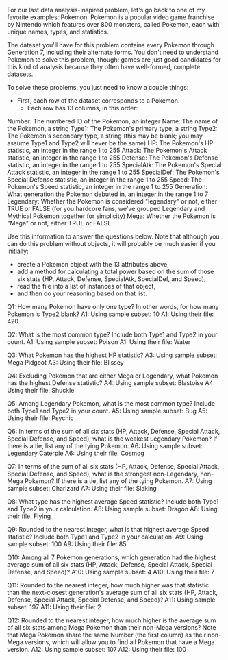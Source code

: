 For our last data analysis-inspired problem, let's go back to one of my favorite examples: Pokemon. Pokemon is a popular video game franchise by Nintendo which features over 800 monsters, called Pokemon, each with unique names, types, and statistics.

The dataset you'll have for this problem contains every Pokemon through Generation 7, including their alternate forms. You don't need to understand Pokemon to solve this problem, though: games are just good candidates for this kind of analysis because they often have well-formed, complete datasets.

To solve these problems, you just need to know a couple things: 
-   First, each row of the dataset corresponds to a Pokemon. 
    -   Each row has 13 columns, in this order:

Number: The numbered ID of the Pokemon, an integer
Name: The name of the Pokemon, a string
Type1: The Pokemon's primary type, a string
Type2: The Pokemon's secondary type, a string (this may be blank; you may assume Type1 and Type2 will never be the same)
HP: The Pokemon's HP statistic, an integer in the range 1 to 255
Attack: The Pokemon's Attack statistic, an integer in the range 1 to 255
Defense: The Pokemon's Defense statistic, an integer in the range 1 to 255
SpecialAtk: The Pokemon's Special Attack statistic, an integer in the range 1 to 255
SpecialDef: The Pokemon's Special Defense statistic, an integer in the range 1 to 255
Speed: The Pokemon's Speed statistic, an integer in the range 1 to 255
Generation: What generation the Pokemon debuted in, an integer in the range 1 to 7
Legendary: Whether the Pokemon is considered "legendary" or not, either TRUE or FALSE (for you hardcore fans, we've grouped Legendary and Mythical Pokemon together for simplicity)
Mega: Whether the Pokemon is "Mega" or not, either TRUE or FALSE

Use this information to answer the questions below. Note that although you can do this problem without objects, it will probably be much easier if you initially:
-    create a Pokemon object with the 13 attributes above, 
-   add a method for calculating a total power based on the sum of those six stats (HP, Attack, Defense, SpecialAtk, SpecialDef, and Speed), 
-   read the file into a list of instances of that object, 
-   and then do your reasoning based on that list.



Q1: How many Pokemon have only one type? In other words, for how many Pokemon is Type2 blank?
A1: Using sample subset: 10
A1: Using their file: 420

Q2: What is the most common type? Include both Type1 and Type2 in your count.
A1: Using sample subset: Poison
A1: Using their file: Water


Q3: What Pokemon has the highest HP statistic?
A3: Using sample subset: Mega Pidgeot
A3: Using their file: Blissey


Q4: Excluding Pokemon that are either Mega or Legendary, what Pokemon has the highest Defense statistic?
A4: Using sample subset: Blastoise
A4: Using their file: Shuckle


Q5: Among Legendary Pokemon, what is the most common type? Include both Type1 and Type2 in your count.
A5: Using sample subset: Bug
A5: Using their file: Psychic


Q6: In terms of the sum of all six stats (HP, Attack, Defense, Special Attack, Special Defense, and Speed), what is the weakest Legendary Pokemon? If there is a tie, list any of the tying Pokemon.
A6: Using sample subset: Legendary Caterpie
A6: Using their file: Cosmog


Q7: In terms of the sum of all six stats (HP, Attack, Defense, Special Attack, Special Defense, and Speed), what is the strongest non-Legendary, non-Mega Pokemon? If there is a tie, list any of the tying Pokemon.
A7: Using sample subset: Charizard
A7: Using their file: Slaking


Q8: What type has the highest average Speed statistic? Include both Type1 and Type2 in your calculation.
A8: Using sample subset: Dragon
A8: Using their file: Flying


Q9: Rounded to the nearest integer, what is that highest average Speed statistic? Include both Type1 and Type2 in your calculation.
A9: Using sample subset: 100
A9: Using their file: 85


Q10: Among all 7 Pokemon generations, which generation had the highest average sum of all six stats (HP, Attack, Defense, Special Attack, Special Defense, and Speed)?
A10: Using sample subset: 4
A10: Using their file: 7


Q11: Rounded to the nearest integer, how much higher was that statistic than the next-closest generation's average sum of all six stats (HP, Attack, Defense, Special Attack, Special Defense, and Speed)?
A11: Using sample subset: 197
A11: Using their file: 2



Q12: Rounded to the nearest integer, how much higher is the average sum of all six stats among Mega Pokemon than their non-Mega versions? Note that Mega Pokemon share the same Number (the first column) as their non-Mega versions, which will allow you to find all Pokemon that have a Mega version.
A12: Using sample subset: 107
A12: Using their file: 100